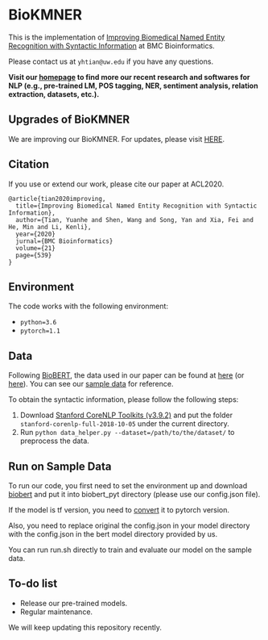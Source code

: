 # BioKMNER

This is the implementation of [Improving Biomedical Named Entity Recognition with Syntactic Information](https://bmcbioinformatics.biomedcentral.com/articles/10.1186/s12859-020-03834-6) at BMC Bioinformatics.

Please contact us at `yhtian@uw.edu` if you have any questions.


**Visit our [homepage](https://github.com/synlp/.github) to find more our recent research and softwares for NLP (e.g., pre-trained LM, POS tagging, NER, sentiment analysis, relation extraction, datasets, etc.).**

## Upgrades of BioKMNER

We are improving our BioKMNER. For updates, please visit [HERE](https://github.com/synlp/BioKMNER).


## Citation

If you use or extend our work, please cite our paper at ACL2020.

```
@article{tian2020improving,
  title={Improving Biomedical Named Entity Recognition with Syntactic Information},
  author={Tian, Yuanhe and Shen, Wang and Song, Yan and Xia, Fei and He, Min and Li, Kenli},
  year={2020}
  jurnal={BMC Bioinformatics}
  volume={21}
  page={539}
}
```

## Environment

The code works with the following environment:

* `python=3.6`
* `pytorch=1.1`


## Data

Following [BioBERT](https://academic.oup.com/bioinformatics/article/36/4/1234/5566506), the data used in our paper can be found at [here](https://github.com/dmis-lab/biobert#datasets) (or [here](https://drive.google.com/open?id=1OletxmPYNkz2ltOr9pyT0b0iBtUWxslh)). You can see our [sample data](./data/sample_data) for reference.

To obtain the syntactic information, please follow the following steps:
1. Download [Stanford CoreNLP Toolkits (v3.9.2)](https://stanfordnlp.github.io/CoreNLP/history.html) and put the folder ``stanford-corenlp-full-2018-10-05`` under the current directory.
2. Run `python data_helper.py --dataset=/path/to/the/dataset/` to preprocess the data.

## Run on Sample Data

To run our code, you first need to set the environment up and download [biobert](https://github.com/naver/biobert-pretrained) and put it into biobert_pyt directory (please use our config.json file).

If the model is tf version, you need to [convert](https://github.com/huggingface/transformers) it to pytorch version.

Also, you need to replace original the config.json in your model directory with the config.json in the bert model directory provided by us.

You can run run.sh directly to train and evaluate our model on the sample data.

## To-do list

* Release our pre-trained models.
* Regular maintenance.

We will keep updating this repository recently.

